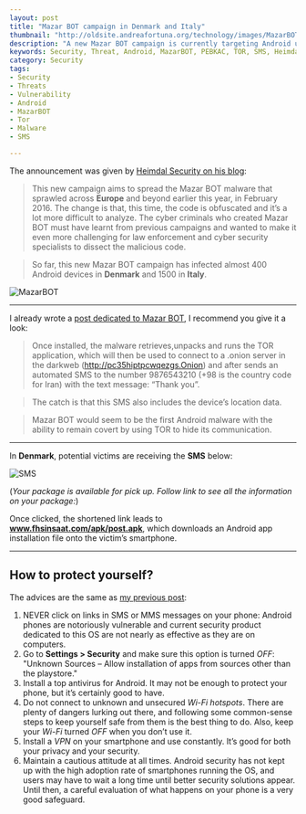 ```yaml
---
layout: post
title: "Mazar BOT campaign in Denmark and Italy"
thumbnail: "http://oldsite.andreafortuna.org/technology/images/MazarBOT.png"
description: "A new Mazar BOT campaign is currently targeting Android users in Denmark and Italy. Attackers are spoofing trustworthy organizations to infected Android smartphones."
keywords: Security, Threat, Android, MazarBOT, PEBKAC, TOR, SMS, Heimdal Security, Italy, Denmark
category: Security
tags: 
- Security
- Threats
- Vulnerability
- Android
- MazarBOT
- Tor
- Malware
- SMS

---
```


The announcement was given by [Heimdal Security on his blog](https://heimdalsecurity.com/blog/security-alert-new-android-malware-post-denmark/):

> This new campaign aims to spread the Mazar BOT malware that sprawled across **Europe** and beyond earlier this year, in February 2016. The change is that, this time, the code is obfuscated and it’s a lot more difficult to analyze. The cyber criminals who created Mazar BOT must have learnt from previous campaigns and wanted to make it even more challenging for law enforcement and cyber security specialists to dissect the malicious code.

> So far, this new Mazar BOT campaign has infected almost 400 Android devices in **Denmark** and 1500 in **Italy**.

![MazarBOT](http://oldsite.andreafortuna.org/technology/images/MazarBOT.png)

<hr/>

I already wrote a [post dedicated to Mazar BOT](http://oldsite.andreafortuna.org/security/2016/02/16/mazar-bot-root-and-erase-android-devices/), I recommend you give it a look:

> Once installed, the malware retrieves,unpacks and runs the TOR application, which will then be used to connect to a .onion server in the darkweb (http://pc35hiptpcwqezgs.Onion) and after sends an automated SMS to the number 9876543210 (+98 is the country code for Iran) with the text message: “Thank you”.

> The catch is that this SMS also includes the device’s location data.

> Mazar BOT would seem to be the first Android malware with the ability to remain covert by using TOR to hide its communication.

<hr>

In **Denmark**, potential victims are receiving the **SMS** below:

![SMS](https://heimdalsecurity.com/blog/wp-content/uploads/new-android-malware-post-denmark-1.png)

(*Your package is available for pick up. Follow link to see all the information on your package:*)

Once clicked, the shortened link leads to **www.fhsinsaat.com/apk/post.apk**, which downloads an Android app installation file onto the victim’s smartphone.

<hr>

How to protect yourself?
--

The advices are the same as [my previous post](http://oldsite.andreafortuna.org/security/2016/02/16/mazar-bot-root-and-erase-android-devices/):

1. NEVER click on links in SMS or MMS messages on your phone: Android phones are notoriously vulnerable and current security product dedicated to this OS are not nearly as effective as they are on computers.
2. Go to **Settings > Security** and make sure this option is turned *OFF*: "Unknown Sources – Allow installation of apps from sources other than the playstore."
3. Install a top antivirus for Android. It may not be enough to protect your phone, but it’s certainly good to have.
4. Do not connect to unknown and unsecured *Wi-Fi hotspots*. There are plenty of dangers lurking out there, and following some common-sense steps to keep yourself safe from them is the best thing to do. Also, keep your *Wi-Fi* turned *OFF* when you don’t use it.
5. Install a *VPN* on your smartphone and use constantly. It’s good for both your privacy and your security.
6. Maintain a cautious attitude at all times. Android security has not kept up with the high adoption rate of smartphones running the OS, and users may have to wait a long time until better security solutions appear. Until then, a careful evaluation of what happens on your phone is a very good safeguard.

